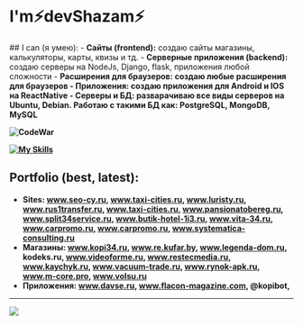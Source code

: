 <h1>I'm⚡devShazam⚡</h1>
## I can (я умею):
- <b>Сайты (frontend):</b> создаю сайты магазины, калькуляторы, карты, квизы и тд.
- <b>Серверные приложения (backend):</b> создаю серверы на NodeJs, Django, flask, приложения любой сложности
- <b>Расширения для браузеров:<b> создаю любые расширения для браузеров
- <b>Приложения:<b> создаю приложения для Android и IOS на ReactNative
- <b>Серверы и БД:</b> разварачиваю все виды серверов на Ubuntu, Debian. Работаю с такими БД как: PostgreSQL, MongoDB, MySQL

![CodeWar](https://www.codewars.com/users/devshazam/badges/large)

[![My Skills](https://skillicons.dev/icons?i=js,ts,nextjs,react,webpack,redux,sentry,vscode,babel,git,bootstrap,nodejs,express,npm,postgres,prisma,redis,sass,tailwind,materialui,ubuntu,mongodb,sqlite,vercel,postman,powershell,sublime,figma,github,linux,pug,debian,css,firebase,gcp,supabase,cloudflare,aws,docker,nestjspy,flask,fastapi,django,arduino,laravel,raspberrypi,cypress,electron,jquery,tauri,selenium,nuxtjs,vue,vite)](https://skillicons.dev)


## Portfolio (best, latest):
- <b>Sites:</b> www.seo-cy.ru, www.taxi-cities.ru, www.luristy.ru, www.rus1transfer.ru, www.taxi-cities.ru, www.pansionatobereg.ru, www.split34service.ru, www.butik-hotel-1i3.ru, www.vita-34.ru, www.carpromo.ru, www.carpromo.ru, www.systematica-consulting.ru
- <b>Магазины:</b> www.kopi34.ru, www.re.kufar.by, www.legenda-dom.ru, kodeks.ru, www.videoforme.ru, www.restecmedia.ru, www.kaychyk.ru, www.vacuum-trade.ru, www.rynok-apk.ru, www.m-core.pro, www.volsu.ru
- <b>Приложения:</b> www.davse.ru, www.flacon-magazine.com, @kopibot, 


---
[![](https://visitcount.itsvg.in/api?id=devshazam&icon=0&color=0)](https://visitcount.itsvg.in)

<!-- https://gprm.itsvg.in -->
<!-- https://skillicons.dev -->
